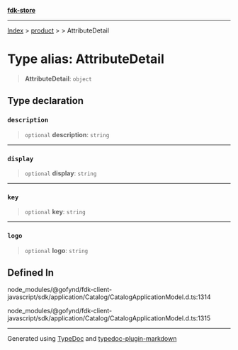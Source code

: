 [**fdk-store**](../../../README.md)
***

[Index](../../../API.md) > [product](../../README.md) > [<internal>](../README.md) > AttributeDetail

# Type alias: AttributeDetail

> **AttributeDetail**: `object`

## Type declaration

### `description`

> `optional` **description**: `string`

***

### `display`

> `optional` **display**: `string`

***

### `key`

> `optional` **key**: `string`

***

### `logo`

> `optional` **logo**: `string`

## Defined In

node\_modules/@gofynd/fdk-client-javascript/sdk/application/Catalog/CatalogApplicationModel.d.ts:1314

node\_modules/@gofynd/fdk-client-javascript/sdk/application/Catalog/CatalogApplicationModel.d.ts:1315

***
Generated using [TypeDoc](https://typedoc.org/) and [typedoc-plugin-markdown](https://www.npmjs.com/package/typedoc-plugin-markdown)
